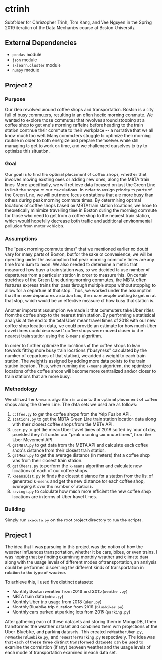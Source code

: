 # ctrinh

Subfolder for Christopher Trinh, Tom Kang, and Vee Nguyen in the Spring 2019 iteration of the Data Mechanics course at Boston University.

## External Dependencies
* `pandas` module
* `json` module
* `sklearn.cluster` module
* `numpy` module

## Project 2

### Purpose

Our idea revolved around coffee shops and transportation. Boston is a city full of busy commuters, resulting in an often hectic morning commute. We wanted to explore those commutes that revolves around stopping at a coffee shop to get one's morning caffeine before heading to the train station continue their commute to their workplace -- a narrative that we all know much too well. Many commuters struggle to optimize their morning routine in order to both energize and prepare themselves while still managing to get to work on time, and we challenged ourselves to try to optimize this situation.

### Goal

Our goal is to find the optimal placement of coffee shops, whether that involves moving existing ones or adding new ones, along the MBTA train lines. More specifically, we will retrieve data focused on just the Green Line to limit the scope of our calculations. In order to assign priority to parts of the Green Line, we will put more focus on stations that are more busy than others during peak morning commute times. By determining optimal locations of coffee shops based on MBTA train station locations, we hope to theoretically minimize travelling time in Boston during the morning commute for those who need to get from a coffee shop to the nearest train station, which would hopefully decrease both traffic and additional environmental pollution from motor vehicles.

### Assumptions

The "peak morning commute times" that we mentioned earlier no doubt vary for many parts of Boston, but for the sake of convenience, we will be operating under the assumption that peak morning commute times are any time from 6am to noon. We also needed to determine a metric that measured how busy a train station was, so we decided to use number of departures from a particular station in order to measure this. On certain stretches of the Green Line during morning commutes, the MBTA often features express trains that pass through multiple stops without stopping to allow for a departure at that stop. Thus, we worked under the assumption that the more departures a station has, the more people waiting to get on at that stop, which would be an effective measure of how busy that station is. 

Another important assumption we made is that commuters take Uber rides from the coffee shop to the nearest train station. By performing a statistical analysis at the end to the total Uber mean travel times of 2018 with our new coffee shop location data, we could provide an estimate for how much Uber travel times could decrease if coffee shops were moved closer to the nearest train station using the `k-means` algorithm.

In order to further optimize the locations of the coffee shops to lean towards fitting more busy train locations ("busyness" calculated by the number of departures of that station), we added a weight to each train station. The weight is assigned by adding more data points to the train station location. Thus, when running the `k-means` algorithm, the optimized locations of the coffee shops will become more centralized and/or closer to train stations that are more busy.

### Methodology

We utilized the `k-means` algorithm in order to the optimal placement of coffee shops along the Green Line. The data sets we used are as follows:

1. `coffee.py` to get the coffee shops from the Yelp Fusion API.
2. `stations.py` to get the MBTA Green Line train station location data along with their closest coffee shops from the MBTA API.
3. `uber.py` to get the mean Uber travel times of 2018 sorted by hour of day, provided they fall under our "peak morning commute times", from the Uber Movement API.
4. `getMBTA.py` to get data from the MBTA API and calculate each coffee shop's distance from their closest train station. 
5. `getMean.py` to get the average distance (in meters) that a coffee shop was from their closest train station.
6. `getKMeans.py` to perform the `k-means` algorithm and calculate new locations of each of our coffee shops.
7. `kmeansDist.py` to finds the closest distance for a station from the list of generated `k-means` and get the new distance for each coffee shop, averaging it over the number of stations.
8. `savings.py` to calculate how much more efficient the new coffee shop locations are in terms of Uber travel times.

### Building

Simply run `execute.py` on the root project directory to run the scripts.

## Project 1

The idea that I was pursuing in this project was the notion of how the weather influences transportation, whether it be cars, bikes, or even trains. I was hoping that by finding examining monthly weather and climate data along with the usage levels of different modes of transportation, an analysis could be performed discerning the different kinds of transportation in relation to the type of weather.

To achieve this, I used five distinct datasets:
* Monthly Boston weather from 2018 and 2015 (`weather.py`)
* MBTA train data (`mbta.py`)
* Monthly Uber trip usage from 2018 (`uber.py`)
* Monthly Bluebike trip duration from 2018 (`bluebikes.py`)
* Monthly cars parked at parking lots from 2015 (`parking.py`)

After gathering each of these datasets and storing them in MongoDB, I then transformed the weather dataset and combined them with projections of the Uber, Bluebike, and parking datasets. This created `reWeatherUber.py`, `reWeatherBluebike.py`, and `reWeatherParking.py` respectively. The idea was that each of these three distinct transformed datasets can be used to examine the correlation (if any) between weather and the usage levels of each mode of transportation examined in each data set.
